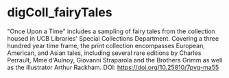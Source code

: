 # digColl_fairyTales
"Once Upon a Time" includes a sampling of fairy tales from the collection housed in UCB Libraries' Special Collections Department. Covering a three hundred year time frame, the print collection encompasses European, American, and Asian tales, including several rare editions by Charles Perrault, Mme d'Aulnoy, Giovanni Straparola and the Brothers Grimm as well as the illustrator Arthur Rackham. DOI: https://doi.org/10.25810/7pvg-ma55
